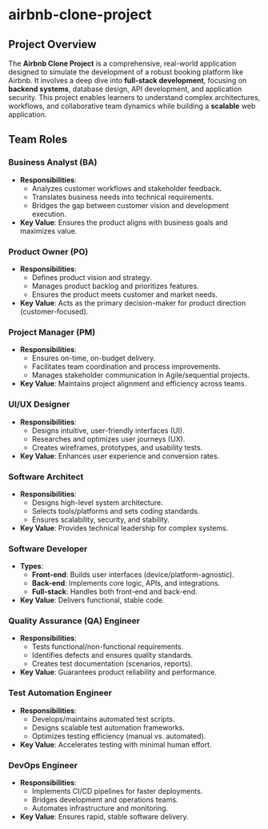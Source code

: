 # airbnb-clone-project
## Project Overview
The **Airbnb Clone Project** is a comprehensive, real-world application designed to simulate the development of a robust booking platform like Airbnb. It involves a deep dive into **full-stack development**, focusing on **backend systems**, database design, API development, and application security. This project enables learners to understand complex architectures, workflows, and collaborative team dynamics while building a **scalable** web application.

## Team Roles

### Business Analyst (BA)
- **Responsibilities**:
  - Analyzes customer workflows and stakeholder feedback.
  - Translates business needs into technical requirements.
  - Bridges the gap between customer vision and development execution.
- **Key Value**: Ensures the product aligns with business goals and maximizes value.

### Product Owner (PO)
- **Responsibilities**:
  - Defines product vision and strategy.
  - Manages product backlog and prioritizes features.
  - Ensures the product meets customer and market needs.
- **Key Value**: Acts as the primary decision-maker for product direction (customer-focused).

### Project Manager (PM)
- **Responsibilities**:
  - Ensures on-time, on-budget delivery.
  - Facilitates team coordination and process improvements.
  - Manages stakeholder communication in Agile/sequential projects.
- **Key Value**: Maintains project alignment and efficiency across teams.

### UI/UX Designer
- **Responsibilities**:
  - Designs intuitive, user-friendly interfaces (UI).
  - Researches and optimizes user journeys (UX).
  - Creates wireframes, prototypes, and usability tests.
- **Key Value**: Enhances user experience and conversion rates.

### Software Architect
- **Responsibilities**:
  - Designs high-level system architecture.
  - Selects tools/platforms and sets coding standards.
  - Ensures scalability, security, and stability.
- **Key Value**: Provides technical leadership for complex systems.

### Software Developer
- **Types**:
  - **Front-end**: Builds user interfaces (device/platform-agnostic).
  - **Back-end**: Implements core logic, APIs, and integrations.
  - **Full-stack**: Handles both front-end and back-end.
- **Key Value**: Delivers functional, stable code.

### Quality Assurance (QA) Engineer
- **Responsibilities**:
  - Tests functional/non-functional requirements.
  - Identifies defects and ensures quality standards.
  - Creates test documentation (scenarios, reports).
- **Key Value**: Guarantees product reliability and performance.

### Test Automation Engineer
- **Responsibilities**:
  - Develops/maintains automated test scripts.
  - Designs scalable test automation frameworks.
  - Optimizes testing efficiency (manual vs. automated).
- **Key Value**: Accelerates testing with minimal human effort.

### DevOps Engineer
- **Responsibilities**:
  - Implements CI/CD pipelines for faster deployments.
  - Bridges development and operations teams.
  - Automates infrastructure and monitoring.
- **Key Value**: Ensures rapid, stable software delivery.
